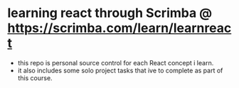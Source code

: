 # learning react through Scrimba @ https://scrimba.com/learn/learnreact

* this repo is personal source control for each React concept i learn.
* it also includes some solo project tasks that ive to complete as part of this course.
